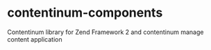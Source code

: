 contentinum-components
======================

Contentinum library for Zend Framework 2 and contentinum manage content application
